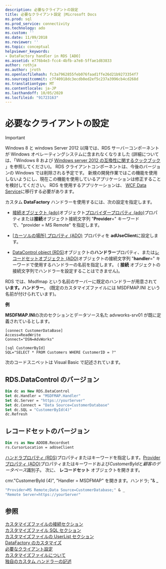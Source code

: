 ```yaml
---
description: 必要なクライアントの設定
title: 必要なクライアント設定 |Microsoft Docs
ms.prod: sql
ms.prod_service: connectivity
ms.technology: ado
ms.custom: ''
ms.date: 11/09/2018
ms.reviewer: ''
ms.topic: conceptual
helpviewer_keywords:
- DataFactory handler in RDS [ADO]
ms.assetid: e776b4e3-fcc4-4bfb-a7e8-5ffae1d83833
author: rothja
ms.author: jroth
ms.openlocfilehash: fc3a7962855feb076faad1ffe26d21b9273354f7
ms.sourcegitcommit: c7f40918dc3ecdb0ed2ef5c237a3996cb4cd268d
ms.translationtype: MT
ms.contentlocale: ja-JP
ms.lasthandoff: 10/05/2020
ms.locfileid: "91723163"
---
```

# <a name="required-client-settings"></a>必要なクライアントの設定
> [!IMPORTANT]
>  Windows 8 と windows Server 2012 以降では、RDS サーバーコンポーネントが Windows オペレーティングシステムに含まれなくなりました (詳細については、「Windows 8 および [Windows server 2012 の互換性に関するクックブック](https://www.microsoft.com/download/details.aspx?id=27416) 」を参照してください)。 RDS クライアントコンポーネントは、今後のバージョンの Windows では削除される予定です。 新規の開発作業ではこの機能を使用しないようにし、現在この機能を使用しているアプリケーションは修正することを検討してください。 RDS を使用するアプリケーションは、 [WCF Data Service](/dotnet/framework/wcf/)に移行する必要があります。  
  
 カスタム **DataFactory** ハンドラーを使用するには、次の設定を指定します。  
  
-   [接続オブジェクト (ado)](../../reference/ado-api/connection-object-ado.md)オブジェクト[プロバイダープロパティ (ado)](../../reference/ado-api/provider-property-ado.md)プロパティまたは**接続**オブジェクト接続文字列 "**Provider**=" キーワードで、"provider = MS Remote" を指定します。  
  
-   [ [カーソルの場所] プロパティ (ADO)](../../reference/ado-api/cursorlocation-property-ado.md) プロパティを **adUseClient**に設定します。  
  
-   [DataControl object (RDS)](../../reference/rds-api/datacontrol-object-rds.md)オブジェクトの**ハンドラー**プロパティ、または[レコードセットオブジェクト (ADO)](../../reference/ado-api/recordset-object-ado.md)オブジェクトの接続文字列 "**handler**=" キーワードで使用するハンドラーの名前を指定します。 ( **接続** オブジェクトの接続文字列でハンドラーを設定することはできません)。  
  
 RDS では、Msdfmap という名前のサーバーに既定のハンドラーが用意されて **います。ハンドラー**。 (既定のカスタマイズファイルには MSDFMAP.INI という名前が付けられています)。  
  
 **例**  
  
 **MSDFMAP.INI**の次のセクションとデータソース名た advworks-srv01 が既に定義されているとします。  
  
```console
[connect CustomerDataBase]  
Access=ReadWrite  
Connect="DSN=AdvWorks"  
  
[sql CustomerById]  
SQL="SELECT * FROM Customers WHERE CustomerID = ?"  
```  
  
 次のコードスニペットは Visual Basic で記述されています。  
  
## <a name="rdsdatacontrol-version"></a>RDS.DataControl のバージョン  
  
```vb
Dim dc as New RDS.DataControl  
Set dc.Handler = "MSDFMAP.Handler"  
Set dc.Server = "https://yourServer"  
Set dc.Connect = "Data Source=CustomerDatabase"  
Set dc.SQL = "CustomerById(4)"  
dc.Refresh  
```  
  
## <a name="recordset-version"></a>レコードセットのバージョン  
  
```vb
Dim rs as New ADODB.Recordset  
rs.CursorLocation = adUseClient  
```  
  
 [ハンドラプロパティ (RDS)](../../reference/rds-api/handler-property-rds.md)プロパティまたはキーワードを指定します。[Provider プロパティ (ADO)](../../reference/ado-api/provider-property-ado.md)プロパティまたはキーワードおよび*CustomerById*と*顧客のデータベース*識別子。 次に、 **レコードセット** オブジェクトを開きます。  
  
 cmr."CustomerById (4)", "Handler = MSDFMAP" を開きます。ハンドラ; "& _  
  
```vb
"Provider=MS Remote;Data Source=CustomerDatabase;" & _  
"Remote Server=https://yourServer"  
```  
  
## <a name="see-also"></a>参照  
 [カスタマイズファイルの接続セクション](./customization-file-connect-section.md)   
 [カスタマイズファイル SQL セクション](./customization-file-sql-section.md)   
 [カスタマイズファイルの UserList セクション](./customization-file-userlist-section.md)   
 [DataFactory のカスタマイズ](./datafactory-customization.md)   
 [必要なクライアント設定]()   
 [カスタマイズファイルについて](./understanding-the-customization-file.md)   
 [独自のカスタム ハンドラーの記述](./writing-your-own-customized-handler.md)